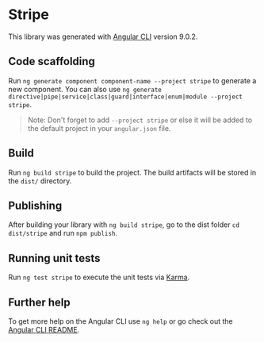 # Stripe

This library was generated with [Angular CLI](https://github.com/angular/angular-cli) version 9.0.2.

## Code scaffolding

Run `ng generate component component-name --project stripe` to generate a new component. You can also use `ng generate directive|pipe|service|class|guard|interface|enum|module --project stripe`.
> Note: Don't forget to add `--project stripe` or else it will be added to the default project in your `angular.json` file. 

## Build

Run `ng build stripe` to build the project. The build artifacts will be stored in the `dist/` directory.

## Publishing

After building your library with `ng build stripe`, go to the dist folder `cd dist/stripe` and run `npm publish`.

## Running unit tests

Run `ng test stripe` to execute the unit tests via [Karma](https://karma-runner.github.io).

## Further help

To get more help on the Angular CLI use `ng help` or go check out the [Angular CLI README](https://github.com/angular/angular-cli/blob/master/README.md).
